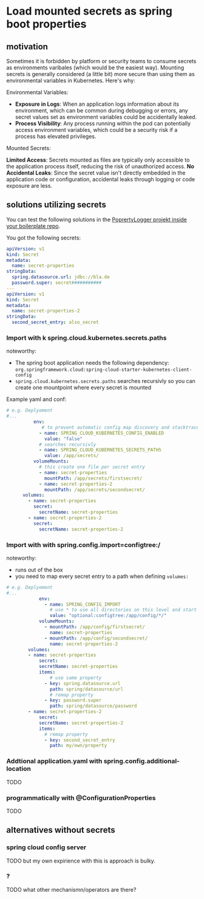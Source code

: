 # Load mounted secrets as spring boot properties

## motivation

Sometimes it is forbidden by platform or security teams to consume secrets as environments varibales (which would be the easiest way).
Mounting secrets is generally considered (a little bit) more secure than using them as environmental variables in Kubernetes. Here's why:

Environmental Variables:

- **Exposure in Logs**: When an application logs information about its environment, which can be common during debugging or errors, any secret values set as environment variables could be accidentally leaked.
- **Process Visibility**: Any process running within the pod can potentially access environment variables, which could be a security risk if a process has elevated privileges.

Mounted Secrets:

**Limited Access**: Secrets mounted as files are typically only accessible to the application process itself, reducing the risk of unauthorized access.
**No Accidental Leaks**: Since the secret value isn't directly embedded in the application code or configuration, accidental leaks through logging or code exposure are less.

## solutions utilizing secrets

You can test the following solutions in the [PoprertyLogger projekt inside your boilerplate repo](https://github.com/CrowdSalat/boilerplate/tree/main/springboot/PropertyLogger).

You got the following secrets:

```yaml
apiVersion: v1
kind: Secret
metadata:
  name: secret-properties
stringData:
  spring.datasource.url: jdbc://bla.de
  password.super: secret###########
---
apiVersion: v1
kind: Secret
metadata:
  name: secret-properties-2
stringData:
  second_secret_entry: also_secret
```

### Import with k spring.cloud.kubernetes.secrets.paths

noteworthy:

- The spring boot application needs the following dependency: `org.springframework.cloud:spring-cloud-starter-kubernetes-client-config`
- `spring.cloud.kubernetes.secrets.paths` searches recursivly so you can create one mountpoint where every secret is mounted

Example yaml and conf:

```yaml
# e.g. Deplyoment
#...
          env:
             # to prevent automatic config map discovery and stacktraces
            - name: SPRING_CLOUD_KUBERNETES_CONFIG_ENABLED
              value: "false"
            # searches recursivly
            - name: SPRING_CLOUD_KUBERNETES_SECRETS_PATHS
              value: /app/secrets/
          volumeMounts:
            # this create one file per secret entry
            - name: secret-properties
              mountPath: /app/secrets/firstsecret/
            - name: secret-properties-2
              mountPath: /app/secrets/secondsecret/
      volumes:
        - name: secret-properties
          secret:
            secretName: secret-properties
        - name: secret-properties-2
          secret:
            secretName: secret-properties-2
```

### Import with with spring.config.import=configtree:/

noteworthy:

- runs out of the box
- you need to map every secret entry to a path when defining `volumes:`


```yaml
# e.g. Deplyoment
#...
            env:
              - name: SPRING_CONFIG_IMPORT
                # use * to use all directories on this level and start searching one layer deeper 
                value: "optional:configtree:/app/config/*/"
            volumeMounts:
              - mountPath: /app/config/firstsecret/
                name: secret-properties
              - mountPath: /app/config/secondsecret/
                name: secret-properties-2
        volumes:
        - name: secret-properties
            secret:
            secretName: secret-properties
            items:
                # use same property
              - key: spring.datasource.url
                path: spring/datasource/url
                # remap property
              - key: password.super
                path: spring/datasource/password
        - name: secret-properties-2
            secret:
            secretName: secret-properties-2
            items:
              # remap property
              - key: second_secret_entry
                path: my/own/property
```

### Addtional application.yaml with spring.config.additional-location

TODO

### programmatically with @ConfigurationProperties

TODO

## alternatives without secrets 

### spring cloud config server

TODO but my own expirience with this is approach is bulky.

### ?

TODO what other mechanismn/operators are there?
